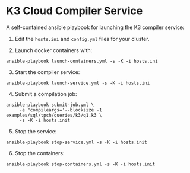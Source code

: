 K3 Cloud Compiler Service
==========================

A self-contained ansible playbook for launching the K3 compiler service:

1. Edit the `hosts.ini` and `config.yml` files for your cluster.

2. Launch docker containers with:

```ansible-playbook launch-containers.yml -s -K -i hosts.ini```

3. Start the compiler service:

```ansible-playbook launch-service.yml -s -K -i hosts.ini```

4. Submit a compilation job:

```
ansible-playbook submit-job.yml \
     -e "compileargs='--blocksize -1 examples/sql/tpch/queries/k3/q1.k3 \
     -s -K -i hosts.init
```

5. Stop the service:

```ansible-playbook stop-service.yml -s -K -i hosts.init```

6. Stop the containers:

```ansible-playbook stop-containers.yml -s -K -i hosts.init```
